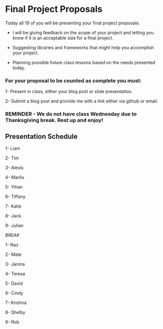 # Final Project Proposals

Today all 19 of you will be presenting your final project proposals. 

* I will be giving feedback on the scope of your project and letting you know if it is an acceptable size for a final project.

* Suggesting libraries and frameworks that might help you accomplish your project.

* Planning possible future class lessons based on the needs presented today.

### For your proposal to be counted as complete you must:

1- Present in class, either your blog post or slide presentation.

2- Submit a blog post and provide me with a link either via github or email.

### REMINDER - We do not have class Wednesday due to Thanksgiving break. Rest up and enjoy!

## Presentation Schedule

1- Liam

2- Tim

3- Alexis

4- Marilu

5- Yihan

6- Tiffany

7- Katie

8- Jack

9- Julian


*BREAK*


1- Naz

2- Mate

3- Janina

4- Teresa

5- David

6- Cindy

7- Krishna

8- Shelby

9- Rob